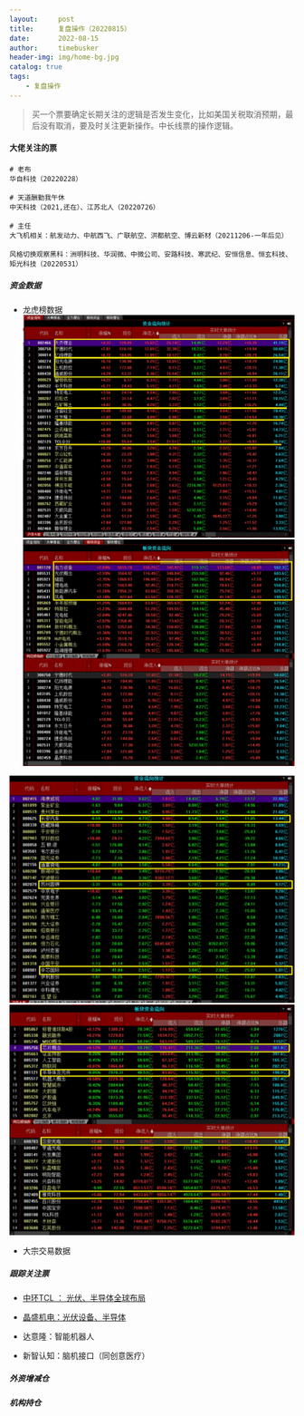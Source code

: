 ```yaml
---
layout:     post
title:      复盘操作（20220815）
date:       2022-08-15
author:     timebusker
header-img: img/home-bg.jpg
catalog: true
tags:
    - 复盘操作
---  
```


> 买一个票要确定长期关注的逻辑是否发生变化，比如美国关税取消预期，最后没有取消，要及时关注更新操作。中长线票的操作逻辑。

#### 大佬关注的票

```
# 老布
华自科技（20220228）

# 天道酬勤我午休
中天科技（2021,还在）、江苏北人（20220726）

# 主任
大飞机相关：航发动力、中航西飞、广联航空、洪都航空、博云新材（20211206-一年后见）

风格切换观察黑科：洲明科技、华润微、中微公司、安路科技、寒武纪、安恒信息、恒玄科技、矩光科技（20220531）
```

##### 资金数据
- 龙虎榜数据
![image](/img/gupiaofupan/20220815221548.jpg)  
![image](/img/gupiaofupan/20220815221715.jpg)  


![image](/img/gupiaofupan/20220815221822.jpg)  
![image](/img/gupiaofupan/20220815221940.jpg)  

- 大宗交易数据


##### 跟踪关注票

- [中环TCL ： 光伏、半导体全球布局](https://www.jiucaigongshe.com/a/3lz59bgpku)

- [晶盛机电：光伏设备、半导体](https://www.jiucaigongshe.com/a/8jywjvasl1)

- 达意隆：智能机器人

- 新智认知：脑机接口（同创意医疗）


##### 外资增减仓


##### 机构持仓


